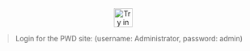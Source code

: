 <div align="center" style="max-height: 40px;">
    <a href="https://labs.play-with-docker.com/?stack=https://raw.githubusercontent.com/Ninad1306/PWD_Testing/main/pwd.yml">
      <img src="https://raw.githubusercontent.com/play-with-docker/stacks/master/assets/images/button.png" alt="Try in PWD" height="37"/>
    </a>
</div>

> Login for the PWD site: (username: Administrator, password: admin)
